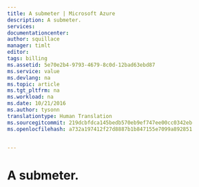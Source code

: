 ```yaml
---
title: A submeter | Microsoft Azure
description: A submeter.
services: 
documentationcenter: 
author: squillace
manager: timlt
editor: 
tags: billing
ms.assetid: 5e70e2b4-9793-4679-8c0d-12bad63ebd87
ms.service: value
ms.devlang: na
ms.topic: article
ms.tgt_pltfrm: na
ms.workload: na
ms.date: 10/21/2016
ms.author: tysonn
translationtype: Human Translation
ms.sourcegitcommit: 219dcbfdca145bedb570eb9ef747ee00cc0342eb
ms.openlocfilehash: a732a197412f27d8887b1b847155e7099a892851


---
```

# <a name="to-be-submitted"></a>A submeter.



<!--HONumber=Nov16_HO2-->


